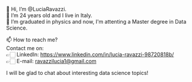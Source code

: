 
👋 Hi, I’m @LuciaRavazzi. <br>
👀 I’m 24 years old and I live in Italy. <br>
🏢 I’m graduated in physics and now, I'm attenting a Master degree in Data Science. <br>

📫 How to reach me? <br>
 Contact me on: <br>
 👉🏻 LinkedIn: https://www.linkedin.com/in/lucia-ravazzi-98720818b/ <br>
 👉🏻 E-mail: ravazzilucia1@gmail.com <br>
    
  I will be glad to chat about interesting data science topics!

<!---
LuciaRavazzi/LuciaRavazzi is a ✨ special ✨ repository because its `README.md` (this file) appears on your GitHub profile.
You can click the Preview link to take a look at your changes.
--->
